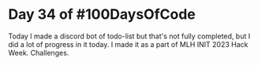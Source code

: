 # Day 34 of #100DaysOfCode 

Today I made a discord bot of todo-list but that's not fully completed, but I did a lot of progress in it today.
I made it as a part of MLH INIT 2023 Hack Week. Challenges.